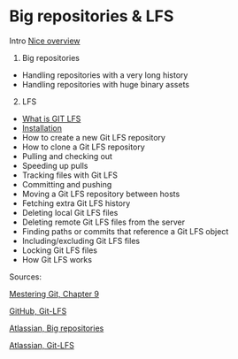 # Big repositories & LFS

Intro [Nice overview](https://www.atlassian.com/git/tutorials/big-repositories)

1. Big repositories
- Handling repositories with a very long history
- Handling repositories with huge binary assets

2. LFS
- [What is GIT LFS](https://github.com/BeranLukas/Project-big-repositories-LFS/blob/dev/GIT%20LFS.md#what-is-git-lfs)
- [Installation](https://github.com/BeranLukas/Project-big-repositories-LFS/blob/dev/GIT%20LFS.md#instalation)
- How to create a new Git LFS repository
- How to clone a Git LFS repository
- Pulling and checking out
- Speeding up pulls
- Tracking files with Git LFS
- Committing and pushing
- Moving a Git LFS repository between hosts
- Fetching extra Git LFS history
- Deleting local Git LFS files
- Deleting remote Git LFS files from the server
- Finding paths or commits that reference a Git LFS object
- Including/excluding Git LFS files
- Locking Git LFS files
- How Git LFS works

Sources:

 [Mestering Git, Chapter 9](https://www.packtpub.com/product/mastering-git/9781783553754)

 [GitHub, Git-LFS](https://github.com/git-lfs/git-lfs/wiki)

 [Atlassian, Big repositories](https://www.atlassian.com/git/tutorials/big-repositories)

 [Atlassian, Git-LFS](https://www.atlassian.com/git/tutorials/git-lfs)



